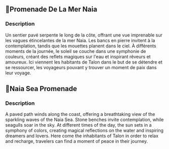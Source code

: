 ## 📍Promenade De La Mer Naia

### Description

Un sentier pavé serpente le long de la côte, offrant une vue imprenable sur les vagues étincelantes de la mer Naia. Les
bancs en pierre invitent à la contemplation, tandis que les mouettes planent dans le ciel. À différents moments de la
journée, le soleil se couche dans une symphonie de couleurs, créant des reflets magiques sur l'eau et inspirant rêveurs
et amoureux. Ici viennent les habitants de Talon dans le but de se détendre et se ressourcer, les voyageurs pouvant y
trouver un moment de paix dans leur voyage.

## 📍Naia Sea Promenade

### Description

A paved path winds along the coast, offering a breathtaking view of the sparkling waves of the Naia Sea. Stone benches
invite contemplation, while seagulls soar in the sky. At different times of the day, the sun sets in a symphony of
colors, creating magical reflections on the water and inspiring dreamers and lovers. Here come the inhabitants of Talon
in order to relax and recharge, travelers can find a moment of peace in their journey.
